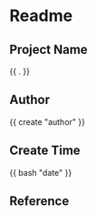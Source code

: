 # Readme

## Project Name
{{ . }}

## Author
{{ create "author" }}

## Create Time
{{ bash "date" }}

## Reference 



